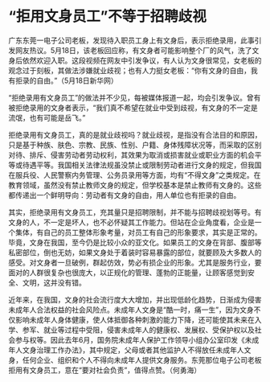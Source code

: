# “拒用文身员工”不等于招聘歧视

广东东莞一电子公司老板，发现待入职员工身上有文身后，表示拒绝录用，此事引发网友热议。5月18日，该老板回应称，有文身者可能影响整个厂的风气，洗了文身后依然欢迎入职。这段视频在网友中引发争议，有人认为文身很常见，女老板的观念过于刻板，其做法涉嫌就业歧视；也有人力挺女老板：“你有文身的自由，我有拒录的自由。”（5月18日新华网）

“拒绝录用有文身员工”的做法并不少见，每被媒体报道一起，均会引发争议。曾有被拒绝录用的文身者表示，“我们真不希望在就业中受到歧视，有文身的不一定是流氓，也有可能是岳飞。”

拒绝录用有文身员工，真的是就业歧视吗？就业歧视，是指没有合法目的和原因，只是基于种族、肤色、宗教、民族、性别、户籍、身体残障状况等，而采取的区别对待、排斥、侵害劳动者劳动权利，其效果为取消或损害就业或职业方面的机会平等或待遇平等。我国相关法律法规虽没禁止或限制劳动者进行文身的规定，但我国在服兵役、人民警察内务管理、公务员录用等方面，均有“不得文身”之类规定。在教育领域，虽然没有禁止教师文身的规定，但学校基本是禁止教师有文身的。这些都传递出一个鲜明导向：劳动者有文身的自由，用人单位也有拒录的自由。

其实，拒绝录用有文身员工，充其量只是招聘限制，并不能与招聘歧视划等号。有文身的人，不一定是坏人，也不必怀疑其工作能力。但站在企业角度看，企业是一个集体，有自己的员工整体形象考量，对员工有自己的形象要求，其实是正常的。毕竟，文身在我国，至今仍是比较小众的亚文化。如果员工的文身在背部、腹部等私密部位，倒也无妨，如果文身处于着装时容易暴露的部位，就要顾及大多数人的感受。对文身者一旦破例，群起仿效，势必有损企业的形象。尤其是服务行业，要面对的人群很复杂也很庞大，以正规化的管理、蓬勃的正能量，让顾客感觉到安全、文明，这并没有错。

近年来，在我国，文身的社会流行度大大增加，并出现低龄化趋势，日渐成为侵害未成年人合法权益的社会风险点。未成年人文身是“酷一时，痛一生”，因为文身不仅影响未成年人身体健康，使人体抵御各种刺激的能力下降，还可能使其未来在入学、参军、就业等过程中受阻，侵害未成年人的健康权、发展权、受保护权以及社会参与权等。因此去年6月，国务院未成年人保护工作领导小组办公室印发《未成年人文身治理工作办法》，其中规定，父母或者其他监护人不得放任未成年人文身，任何企业、组织和个人不得向未成年人提供文身服务。东莞那位电子公司老板拒用有文身员工，意在“要对社会负责”，值得点赞。（何勇海）

